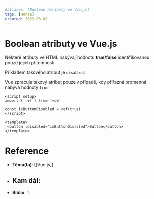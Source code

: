 ```yaml
---
#aliases: [Boolean atributy ve Vue.js]
tags: [Honza]
created: 2022-03-08
---
```


# Boolean atributy ve Vue.js
Některé atributy ve HTML nabývají hodnotu **true/false** identifikovanou pouze jejich přítomností.

Příkladem takového atribut je `disabled`.

Vue zpracuje takový atribut pouze v případě, kdy přiřazná promenná nabývá hodnoty `true`

```vue
<script setup>
import { ref } from 'vue'

const isButtonDisabled = ref(true)
</script>

<template>
 <button :disabled="isButtonDisabled">Button</button>
</template>
```

# Reference
- **Téma(ta)**: [[Vue.js]]
- **Kam dál**: 
	- 
- **Biblio**:
	1. 